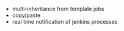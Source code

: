 
* multi-inheritance from template jobs
* copy/paste
* real time notification of jenkins processes

